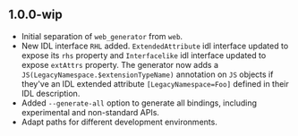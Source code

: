 ## 1.0.0-wip

- Initial separation of `web_generator` from `web`.
- New IDL interface `RHL` added. `ExtendedAttribute` idl interface updated to
  expose its `rhs` property and `Interfacelike` idl interface updated to expose
  `extAttrs` property. The generator now adds a
  `JS(LegacyNamespace.$extensionTypeName)` annotation on `JS` objects if
  they've an IDL extended attribute `[LegacyNamespace=Foo]` defined in their IDL
  description.
- Added `--generate-all` option to generate all bindings, including experimental
  and non-standard APIs.
- Adapt paths for different development environments.